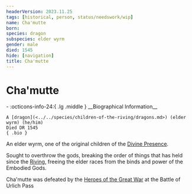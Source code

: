 ```yaml
---
headerVersion: 2023.11.25
tags: [historical, person, status/needswork/wip]
name: Cha'mutte
born:
species: dragon
subspecies: elder wyrm
gender: male
died: 1545
hide: [navigation]
title: Cha'mutte
---
```

# Cha'mutte
<div class="grid cards ext-narrow-margin ext-one-column" markdown>
- :octicons-info-24:{ .lg .middle } __Biographical Information__

    A [dragon](<../../species/children-of-the-riving/dragons.md>) (elder wyrm) (he/him)  
    Died DR 1545  
    { .bio }

</div>




An elder wyrm, one of the original children of the [Divine Presence](<../../cosmology/gods/high-gods/divine-presence.md>). 

Sought to overthrow the gods, breaking the order of things that has held since the [Riving](<../../events/ancient/riving.md>), freeing the elder races from the binds and power of the Embodied Gods. 

Cha'mutte was defeated by the [Heroes of the Great War](<../pcs/great-war/heroes-of-the-great-war.md>) at the Battle of Urlich Pass